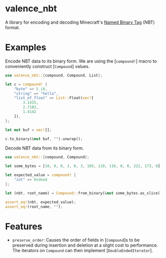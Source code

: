 # valence_nbt

A library for encoding and decoding Minecraft's [Named Binary Tag] (NBT)
format.

[Named Binary Tag]: https://minecraft.fandom.com/wiki/NBT_format

# Examples

Encode NBT data to its binary form. We are using the [`compound!`] macro to
conveniently construct [`Compound`] values.

```rust
use valence_nbt::{compound, Compound, List};

let c = compound! {
    "byte" => 5_i8,
    "string" => "hello",
    "list_of_float" => List::Float(vec![
        3.1415,
        2.7182,
        1.4142
    ]),
};

let mut buf = vec![];

c.to_binary(&mut buf, "").unwrap();
```

Decode NBT data from its binary form.

```rust
use valence_nbt::{compound, Compound};

let some_bytes = [10, 0, 0, 3, 0, 3, 105, 110, 116, 0, 0, 222, 173, 0];

let expected_value = compound! {
    "int" => 0xdead
};

let (nbt, root_name) = Compound::from_binary(&mut some_bytes.as_slice()).unwrap();

assert_eq!(nbt, expected_value);
assert_eq!(root_name, "");
```

# Features

- `preserve_order`: Causes the order of fields in [`Compound`]s to be
preserved during insertion and deletion at a slight cost to performance.
The iterators on `Compound` can then implement [`DoubleEndedIterator`].
